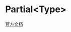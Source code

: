 # Partial\<Type\>

[官方文档](https://www.typescriptlang.org/docs/handbook/utility-types.html#partialtype)